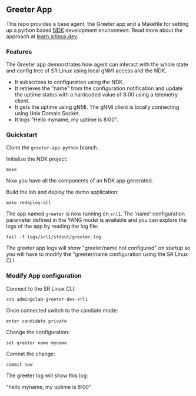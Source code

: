 ## Greeter App
This repo provides a base agent, the Greeter app and a Makefile for setting up a python based [NDK](https://learn.srlinux.dev/ndk/intro/) development environment. Read more about the approach at [learn.srlinux.dev](https://learn.srlinux.dev/ndk/guide/env/python/).

### Features
The Greeter app demonstrates how agent can interact with the whole state and config tree of SR Linux using local gNMI access and the NDK.
- It subscribes to configuration using the NDK.
- It retrieves the "name" from the configuration notification and update the uptime status with a hardcoded value of 8:00 using a telemetry client.
- It gets the uptime using gNMI. The gNMI client is locally connecting using Unix Domain Socket.
- It logs "Hello myname, my uptime is 8:00"​. 

### Quickstart
Clone the `greeter-app-python` branch.

Initialize the NDK project:

```
make
```

Now you have all the components of an NDK app generated.

Build the lab and deploy the demo application:

```
make redeploy-all
```

The app named `greeter` is now running on `srl1`. The 'name' configuration parameter defined in the YANG model is available and you can explore the logs of the app by reading the log file:

```
tail -f logs/srl1/stdout/greeter.log
```

The greeter app logs will show "greeter/name not configured" on startup so you will have to modify the "greeter/name configuration using the SR Linux CLI. 

### Modify App configuration
Connect to the SR Linux CLI:
```
ssh admin@clab-greeter-dev-srl1
```
Once connected switch to the candiate mode:
```
enter candidate private
```

Change the configuration:
```
set greeter name myname
```

Commit the change:
```
commit now
```

The greeter log will show this log:

"hello myname, my uptime is 8:00"